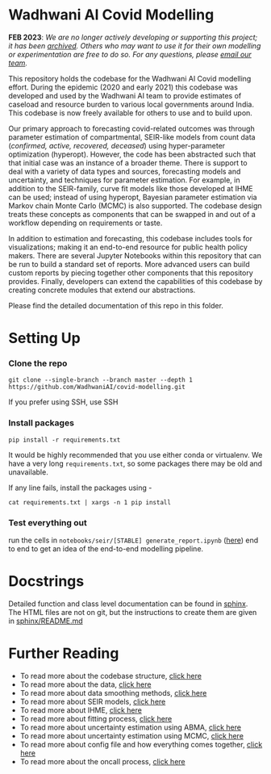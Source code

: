 # Wadhwani AI Covid Modelling

**FEB 2023**: _We are no longer actively developing or supporting
this project; it has been
[archived](https://docs.github.com/en/repositories/archiving-a-github-repository/archiving-repositories).
Others who may want to use it for their own modelling or
experimentation are free to do so. For any questions,
please [email our team](mailto:covid-modellers@wadhwaniai.org)._

This repository holds the codebase for the Wadhwani AI Covid modelling
effort. During the epidemic (2020 and early 2021) this codebase was
developed and used by the Wadhwani AI team to provide estimates of
caseload and resource burden to various local governments around
India. This codebase is now freely available for others to use and to
build upon.

Our primary approach to forecasting covid-related outcomes was through
parameter estimation of compartmental, SEIR-like models from count data (_confirmed,
active, recovered, deceased_) using hyper-parameter optimization
(hyperopt). However, the code has been abstracted such that that
initial case was an instance of a broader theme. There is support to
deal with a variety of data types and sources, forecasting models and
uncertainty, and techniques for parameter estimation. For example, in
addition to the SEIR-family, curve fit models like those developed at
IHME can be used; instead of using hyperopt, Bayesian parameter
estimation via Markov chain Monte Carlo (MCMC) is also supported. The
codebase design treats these concepts as components that can be swapped
in and out of a workflow depending on requirements or taste.

In addition to estimation and forecasting, this codebase includes
tools for visualizations; making it an end-to-end resource for public
health policy makers. There are several Jupyter Notebooks within this
repository that can be run to build a standard set of reports. More
advanced users can build custom reports by piecing together other
components that this repository provides. Finally, developers can
extend the capabilities of this codebase by creating concrete modules
that extend our abstractions.

Please find the detailed documentation of this repo in this folder.

# Setting Up

### Clone the repo

`git clone --single-branch --branch master --depth 1 https://github.com/WadhwaniAI/covid-modelling.git`

If you prefer using SSH, use SSH

### Install packages

`pip install -r requirements.txt`

It would be highly recommended that you use either conda or virtualenv. We have a very long `requirements.txt`, so some packages there may be old and unavailable.

If any line fails, install the packages using - 

`cat requirements.txt | xargs -n 1 pip install`

### Test everything out

run the cells in `notebooks/seir/[STABLE] generate_report.ipynb` ([here](../notebooks/seir/)) end to end to get an idea of the end-to-end modelling pipeline.

# Docstrings

Detailed function and class level documentation can be found in [sphinx](sphinx). The HTML files are not on git, but the instructions to create them are given in [sphinx/README.md](sphinx/README.md)

# Further Reading

- To read more about the codebase structure, [click here](docs/codebase_structure.md)
- To read more about the data, [click here](docs/data.md)
- To read more about data smoothing methods, [click here](docs/smoothing.md)
- To read more about SEIR models, [click here](docs/seir.md)
- To read more about IHME, [click here](docs/ihme.md)
- To read more about fitting process, [click here](docs/fitting.md)
- To read more about uncertainty estimation using ABMA, [click here](docs/abma.md)
- To read more about uncertainty estimation using MCMC, [click here](docs/mcmc.md)
- To read more about config file and how everything comes together, [click here](docs/config.md)
- To read more about the oncall process, [click here](docs/oncall.md)
